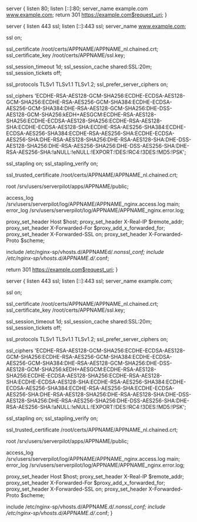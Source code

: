 server {
    listen 80;
    listen [::]:80;
    server_name example.com www.example.com; 
    return 301 https://example.com$request_uri;
}

server {
    listen 443 ssl;
    listen [::]:443 ssl;
    server_name www.example.com; 

ssl on;

ssl_certificate /root/certs/APPNAME/APPNAME_nl.chained.crt;
ssl_certificate_key /root/certs/APPNAME/ssl.key;

ssl_session_timeout 1d;
ssl_session_cache shared:SSL:20m;
ssl_session_tickets off;

ssl_protocols TLSv1 TLSv1.1 TLSv1.2;
ssl_prefer_server_ciphers on;

ssl_ciphers 'ECDHE-RSA-AES128-GCM-SHA256:ECDHE-ECDSA-AES128-GCM-SHA256:ECDHE-RSA-AES256-GCM-SHA384:ECDHE-ECDSA-AES256-GCM-SHA384:DHE-RSA-AES128-GCM-SHA256:DHE-DSS-AES128-GCM-SHA256:kEDH+AESGCM:ECDHE-RSA-AES128-SHA256:ECDHE-ECDSA-AES128-SHA256:ECDHE-RSA-AES128-SHA:ECDHE-ECDSA-AES128-SHA:ECDHE-RSA-AES256-SHA384:ECDHE-ECDSA-AES256-SHA384:ECDHE-RSA-AES256-SHA:ECDHE-ECDSA-AES256-SHA:DHE-RSA-AES128-SHA256:DHE-RSA-AES128-SHA:DHE-DSS-AES128-SHA256:DHE-RSA-AES256-SHA256:DHE-DSS-AES256-SHA:DHE-RSA-AES256-SHA:!aNULL:!eNULL:!EXPORT:!DES:!RC4:!3DES:!MD5:!PSK'; 

ssl_stapling on; 
ssl_stapling_verify on;

ssl_trusted_certificate /root/certs/APPNAME/APPNAME_nl.chained.crt;

root   /srv/users/serverpilot/apps/APPNAME/public;

access_log  /srv/users/serverpilot/log/APPNAME/APPNAME_nginx.access.log  main;
error_log  /srv/users/serverpilot/log/APPNAME/APPNAME_nginx.error.log;

proxy_set_header    Host              $host;
proxy_set_header    X-Real-IP         $remote_addr;
proxy_set_header    X-Forwarded-For   $proxy_add_x_forwarded_for;
proxy_set_header    X-Forwarded-SSL on;
proxy_set_header    X-Forwarded-Proto $scheme;

include /etc/nginx-sp/vhosts.d/APPNAMEd/*.nonssl_conf;
include /etc/nginx-sp/vhosts.d/APPNAME.d/*.conf;

return 301 https://example.com$request_uri;
}

server {
listen 443 ssl;
listen [::]:443 ssl;
server_name example.com;

ssl on;

ssl_certificate /root/certs/APPNAME/APPNAME_nl.chained.crt;
ssl_certificate_key /root/certs/APPNAME/ssl.key;

ssl_session_timeout 1d;
ssl_session_cache shared:SSL:20m;
ssl_session_tickets off;

ssl_protocols TLSv1 TLSv1.1 TLSv1.2;
ssl_prefer_server_ciphers on;

ssl_ciphers 'ECDHE-RSA-AES128-GCM-SHA256:ECDHE-ECDSA-AES128-GCM-SHA256:ECDHE-RSA-AES256-GCM-SHA384:ECDHE-ECDSA-AES256-GCM-SHA384:DHE-RSA-AES128-GCM-SHA256:DHE-DSS-AES128-GCM-SHA256:kEDH+AESGCM:ECDHE-RSA-AES128-SHA256:ECDHE-ECDSA-AES128-SHA256:ECDHE-RSA-AES128-SHA:ECDHE-ECDSA-AES128-SHA:ECDHE-RSA-AES256-SHA384:ECDHE-ECDSA-AES256-SHA384:ECDHE-RSA-AES256-SHA:ECDHE-ECDSA-AES256-SHA:DHE-RSA-AES128-SHA256:DHE-RSA-AES128-SHA:DHE-DSS-AES128-SHA256:DHE-RSA-AES256-SHA256:DHE-DSS-AES256-SHA:DHE-RSA-AES256-SHA:!aNULL:!eNULL:!EXPORT:!DES:!RC4:!3DES:!MD5:!PSK'; 

ssl_stapling on; 
ssl_stapling_verify on;

ssl_trusted_certificate /root/certs/APPNAME/APPNAME_nl.chained.crt;

root   /srv/users/serverpilot/apps/APPNAME/public;

access_log  /srv/users/serverpilot/log/APPNAME/APPNAME_nginx.access.log  main;
error_log  /srv/users/serverpilot/log/APPNAME/APPNAME_nginx.error.log;

proxy_set_header    Host              $host;
proxy_set_header    X-Real-IP         $remote_addr;
proxy_set_header    X-Forwarded-For   $proxy_add_x_forwarded_for;
proxy_set_header    X-Forwarded-SSL on;
proxy_set_header    X-Forwarded-Proto $scheme;

include /etc/nginx-sp/vhosts.d/APPNAME.d/*.nonssl_conf;
include /etc/nginx-sp/vhosts.d/APPNAME.d/*.conf;
}

